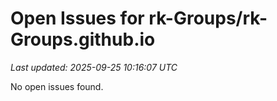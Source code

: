 # Open Issues for rk-Groups/rk-Groups.github.io

*Last updated: 2025-09-25 10:16:07 UTC*

No open issues found.
